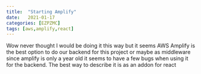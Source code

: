 ```yaml
---
title:  "Starting Amplify"
date:   2021-01-17
categories: [EZPZMC]
tags: [aws,amplify,react]
---
```

Wow never thought I would be doing it this way but it seems AWS Amplify is the best option to do our backend for this project or maybe as middleware since amplify is only a year old it seems to have a few bugs when using it for the backend. The best way to describe it is as an addon for react